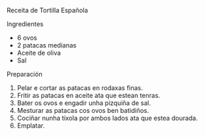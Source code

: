 Receita de Tortilla Española

Ingredientes
- 6 ovos
- 2 patacas medianas
- Aceite de oliva
- Sal

Preparación
1. Pelar e cortar as patacas en rodaxas finas.
2. Fritir as patacas  en aceite ata que estean tenras.
3. Bater os ovos e engadir unha pizquiña de sal.
4. Mesturar as patacas cos ovos ben batidiños.
5. Cociñar nunha tixola por ambos lados ata que estea dourada.
6. Emplatar.

